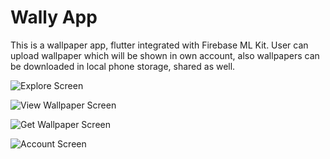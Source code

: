 # Wally App

This is a wallpaper app, flutter integrated with Firebase ML Kit. User can upload wallpaper which will be shown in own account, also wallpapers can be downloaded in local phone storage, shared as well.

![Explore Screen](https://user-images.githubusercontent.com/82430454/139789364-8e8f369e-0b16-4d11-b123-cb314c988593.jpg)

![View Wallpaper Screen](https://user-images.githubusercontent.com/82430454/139789357-36496c12-c7d9-4b8a-9ae3-0bbf918e9974.jpg)

![Get Wallpaper Screen](https://user-images.githubusercontent.com/82430454/139789367-caa39506-3d3b-4ead-bcca-49539d90fbf7.jpg)

![Account Screen](https://user-images.githubusercontent.com/82430454/139789363-1bad73a1-9f7a-4bd4-ab45-2628425df87d.jpg)
